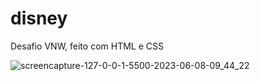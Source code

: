 # disney
Desafio VNW, feito com HTML e CSS 

![screencapture-127-0-0-1-5500-2023-06-08-09_44_22](https://github.com/kleber-matos/disney/assets/94052079/996a24ca-ba78-4bff-8932-7f159583e835)


